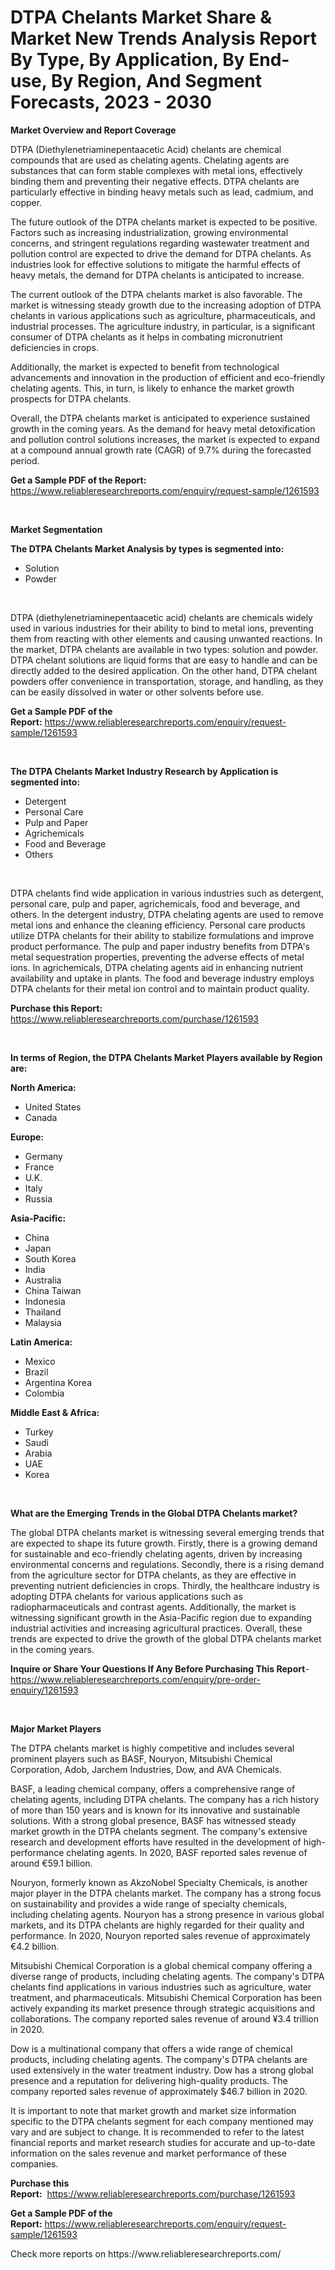 <p><h1>DTPA Chelants Market Share & Market New Trends Analysis Report By Type, By Application, By End-use, By Region, And Segment Forecasts, 2023 - 2030</h1></p><p><strong>Market Overview and Report Coverage</strong></p>
<p><p>DTPA (Diethylenetriaminepentaacetic Acid) chelants are chemical compounds that are used as chelating agents. Chelating agents are substances that can form stable complexes with metal ions, effectively binding them and preventing their negative effects. DTPA chelants are particularly effective in binding heavy metals such as lead, cadmium, and copper.</p><p>The future outlook of the DTPA chelants market is expected to be positive. Factors such as increasing industrialization, growing environmental concerns, and stringent regulations regarding wastewater treatment and pollution control are expected to drive the demand for DTPA chelants. As industries look for effective solutions to mitigate the harmful effects of heavy metals, the demand for DTPA chelants is anticipated to increase.</p><p>The current outlook of the DTPA chelants market is also favorable. The market is witnessing steady growth due to the increasing adoption of DTPA chelants in various applications such as agriculture, pharmaceuticals, and industrial processes. The agriculture industry, in particular, is a significant consumer of DTPA chelants as it helps in combating micronutrient deficiencies in crops.</p><p>Additionally, the market is expected to benefit from technological advancements and innovation in the production of efficient and eco-friendly chelating agents. This, in turn, is likely to enhance the market growth prospects for DTPA chelants.</p><p>Overall, the DTPA chelants market is anticipated to experience sustained growth in the coming years. As the demand for heavy metal detoxification and pollution control solutions increases, the market is expected to expand at a compound annual growth rate (CAGR) of 9.7% during the forecasted period.</p></p>
<p><strong>Get a Sample PDF of the Report:</strong> <a href="https://www.reliableresearchreports.com/enquiry/request-sample/1261593">https://www.reliableresearchreports.com/enquiry/request-sample/1261593</a></p>
<p>&nbsp;</p>
<p><strong>Market Segmentation</strong></p>
<p><strong>The DTPA Chelants Market Analysis by types is segmented into:</strong></p>
<p><ul><li>Solution</li><li>Powder</li></ul></p>
<p>&nbsp;</p>
<p><p>DTPA (diethylenetriaminepentaacetic acid) chelants are chemicals widely used in various industries for their ability to bind to metal ions, preventing them from reacting with other elements and causing unwanted reactions. In the market, DTPA chelants are available in two types: solution and powder. DTPA chelant solutions are liquid forms that are easy to handle and can be directly added to the desired application. On the other hand, DTPA chelant powders offer convenience in transportation, storage, and handling, as they can be easily dissolved in water or other solvents before use.</p></p>
<p><strong>Get a Sample PDF of the Report:</strong>&nbsp;<a href="https://www.reliableresearchreports.com/enquiry/request-sample/1261593">https://www.reliableresearchreports.com/enquiry/request-sample/1261593</a></p>
<p>&nbsp;</p>
<p><strong>The DTPA Chelants Market Industry Research by Application is segmented into:</strong></p>
<p><ul><li>Detergent</li><li>Personal Care</li><li>Pulp and Paper</li><li>Agrichemicals</li><li>Food and Beverage</li><li>Others</li></ul></p>
<p>&nbsp;</p>
<p><p>DTPA chelants find wide application in various industries such as detergent, personal care, pulp and paper, agrichemicals, food and beverage, and others. In the detergent industry, DTPA chelating agents are used to remove metal ions and enhance the cleaning efficiency. Personal care products utilize DTPA chelants for their ability to stabilize formulations and improve product performance. The pulp and paper industry benefits from DTPA's metal sequestration properties, preventing the adverse effects of metal ions. In agrichemicals, DTPA chelating agents aid in enhancing nutrient availability and uptake in plants. The food and beverage industry employs DTPA chelants for their metal ion control and to maintain product quality.</p></p>
<p><strong>Purchase this Report:</strong>&nbsp; <a href="https://www.reliableresearchreports.com/purchase/1261593">https://www.reliableresearchreports.com/purchase/1261593</a></p>
<p>&nbsp;</p>
<p><strong>In terms of Region, the DTPA Chelants Market Players available by Region are:</strong></p>
<p>
    <p> <strong> North America: </strong>
        <ul>
            <li>United States</li>
            <li>Canada</li>
        </ul>
        </p> 
    <p> <strong> Europe: </strong>
        <ul>
            <li>Germany</li>
            <li>France</li>
            <li>U.K.</li>
            <li>Italy</li>
            <li>Russia</li>
        </ul>
        </p> 
    <p> <strong> Asia-Pacific: </strong>
        <ul>
            <li>China</li>
            <li>Japan</li>
            <li>South Korea</li>
            <li>India</li>
            <li>Australia</li>
            <li>China Taiwan</li>
            <li>Indonesia</li>
            <li>Thailand</li>
            <li>Malaysia</li>
        </ul>
        </p> 
    <p> <strong> Latin America: </strong>
        <ul>
            <li>Mexico</li>
            <li>Brazil</li>
            <li>Argentina Korea</li>
            <li>Colombia</li>
        </ul>
        </p> 
    <p> <strong> Middle East & Africa: </strong>
        <ul>
            <li>Turkey</li>
            <li>Saudi</li>
            <li>Arabia</li>
            <li>UAE</li>
            <li>Korea</li>
        </ul>
    </p>
    </p>
<p>&nbsp;</p>
<p><strong>What are the Emerging Trends in the Global DTPA Chelants market?</strong></p>
<p><p>The global DTPA chelants market is witnessing several emerging trends that are expected to shape its future growth. Firstly, there is a growing demand for sustainable and eco-friendly chelating agents, driven by increasing environmental concerns and regulations. Secondly, there is a rising demand from the agriculture sector for DTPA chelants, as they are effective in preventing nutrient deficiencies in crops. Thirdly, the healthcare industry is adopting DTPA chelants for various applications such as radiopharmaceuticals and contrast agents. Additionally, the market is witnessing significant growth in the Asia-Pacific region due to expanding industrial activities and increasing agricultural practices. Overall, these trends are expected to drive the growth of the global DTPA chelants market in the coming years.</p></p>
<p><strong>Inquire or Share Your Questions If Any Before Purchasing This Report</strong>- <a href="https://www.reliableresearchreports.com/enquiry/pre-order-enquiry/1261593">https://www.reliableresearchreports.com/enquiry/pre-order-enquiry/1261593</a></p>
<p>&nbsp;</p>
<p><strong>Major Market Players</strong></p>
<p><p>The DTPA chelants market is highly competitive and includes several prominent players such as BASF, Nouryon, Mitsubishi Chemical Corporation, Adob, Jarchem Industries, Dow, and AVA Chemicals.</p><p>BASF, a leading chemical company, offers a comprehensive range of chelating agents, including DTPA chelants. The company has a rich history of more than 150 years and is known for its innovative and sustainable solutions. With a strong global presence, BASF has witnessed steady market growth in the DTPA chelants segment. The company's extensive research and development efforts have resulted in the development of high-performance chelating agents. In 2020, BASF reported sales revenue of around €59.1 billion.</p><p>Nouryon, formerly known as AkzoNobel Specialty Chemicals, is another major player in the DTPA chelants market. The company has a strong focus on sustainability and provides a wide range of specialty chemicals, including chelating agents. Nouryon has a strong presence in various global markets, and its DTPA chelants are highly regarded for their quality and performance. In 2020, Nouryon reported sales revenue of approximately €4.2 billion.</p><p>Mitsubishi Chemical Corporation is a global chemical company offering a diverse range of products, including chelating agents. The company's DTPA chelants find applications in various industries such as agriculture, water treatment, and pharmaceuticals. Mitsubishi Chemical Corporation has been actively expanding its market presence through strategic acquisitions and collaborations. The company reported sales revenue of around ¥3.4 trillion in 2020.</p><p>Dow is a multinational company that offers a wide range of chemical products, including chelating agents. The company's DTPA chelants are used extensively in the water treatment industry. Dow has a strong global presence and a reputation for delivering high-quality products. The company reported sales revenue of approximately $46.7 billion in 2020.</p><p>It is important to note that market growth and market size information specific to the DTPA chelants segment for each company mentioned may vary and are subject to change. It is recommended to refer to the latest financial reports and market research studies for accurate and up-to-date information on the sales revenue and market performance of these companies.</p></p>
<p><strong>Purchase this Report:</strong>&nbsp;&nbsp;<a href="https://www.reliableresearchreports.com/purchase/1261593">https://www.reliableresearchreports.com/purchase/1261593</a></p>
<p></p>
<p><strong>Get a Sample PDF of the Report:</strong>&nbsp;<a href="https://www.reliableresearchreports.com/enquiry/request-sample/1261593">https://www.reliableresearchreports.com/enquiry/request-sample/1261593</a></p>
<p>Check more reports on https://www.reliableresearchreports.com/</p>